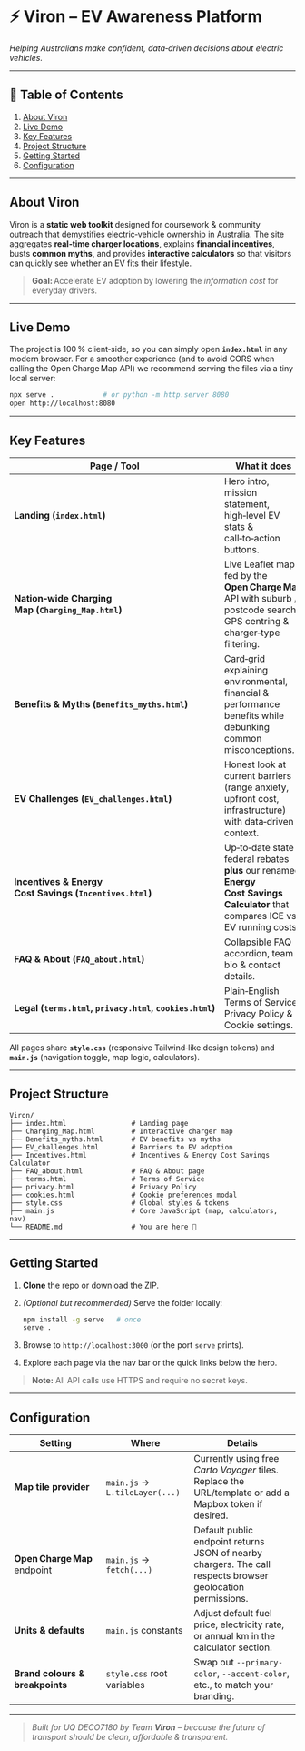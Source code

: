 # ⚡ **Viron – EV Awareness Platform**

*Helping Australians make confident, data‑driven decisions about electric vehicles.*

---

## 📑 Table of Contents

1. [About Viron](#about-viron)
2. [Live Demo](#live-demo)
3. [Key Features](#key-features)
4. [Project Structure](#project-structure)
5. [Getting Started](#getting-started)
6. [Configuration](#configuration)

---

## About Viron

Viron is a **static web toolkit** designed for coursework & community outreach that demystifies electric‑vehicle ownership in Australia. The site aggregates **real‑time charger locations**, explains **financial incentives**, busts **common myths**, and provides **interactive calculators** so that visitors can quickly see whether an EV fits their lifestyle.

> **Goal:** Accelerate EV adoption by lowering the *information cost* for everyday drivers.

---

## Live Demo

The project is 100 % client‑side, so you can simply open **`index.html`** in any modern browser. For a smoother experience (and to avoid CORS when calling the Open Charge Map API) we recommend serving the files via a tiny local server:

```bash
npx serve .            # or python -m http.server 8080
open http://localhost:8080
```

---

## Key Features

| Page / Tool                                              | What it does                                                                                                                      |
| -------------------------------------------------------- | --------------------------------------------------------------------------------------------------------------------------------- |
| **Landing (`index.html`)**                               | Hero intro, mission statement, high‑level EV stats & call‑to‑action buttons.                                                      |
| **Nation‑wide Charging Map (`Charging_Map.html`)**       | Live Leaflet map fed by the **Open Charge Map** API with suburb / postcode search, GPS centring & charger‑type filtering.         |
| **Benefits & Myths (`Benefits_myths.html`)**             | Card‑grid explaining environmental, financial & performance benefits while debunking common misconceptions.                       |
| **EV Challenges (`EV_challenges.html`)**                 | Honest look at current barriers (range anxiety, upfront cost, infrastructure) with data‑driven context.                           |
| **Incentives & Energy Cost Savings (`Incentives.html`)** | Up‑to‑date state & federal rebates **plus** our renamed **Energy Cost Savings Calculator** that compares ICE vs EV running costs. |
| **FAQ & About (`FAQ_about.html`)**                       | Collapsible FAQ accordion, team bio & contact details.                                                                            |
| **Legal (`terms.html`, `privacy.html`, `cookies.html`)** | Plain‑English Terms of Service, Privacy Policy & Cookie settings.                                                                 |

All pages share **`style.css`** (responsive Tailwind‑like design tokens) and **`main.js`** (navigation toggle, map logic, calculators).

---

## Project Structure

```
Viron/
├── index.html                # Landing page
├── Charging_Map.html         # Interactive charger map
├── Benefits_myths.html       # EV benefits vs myths
├── EV_challenges.html        # Barriers to EV adoption
├── Incentives.html           # Incentives & Energy Cost Savings Calculator
├── FAQ_about.html            # FAQ & About page
├── terms.html                # Terms of Service
├── privacy.html              # Privacy Policy
├── cookies.html              # Cookie preferences modal
├── style.css                 # Global styles & tokens
├── main.js                   # Core JavaScript (map, calculators, nav)
└── README.md                 # You are here 📖
```

---

## Getting Started

1. **Clone** the repo or download the ZIP.
2. *(Optional but recommended)* Serve the folder locally:

   ```bash
   npm install -g serve   # once
   serve .
   ```
3. Browse to `http://localhost:3000` (or the port `serve` prints).
4. Explore each page via the nav bar or the quick links below the hero.

> **Note:** All API calls use HTTPS and require no secret keys.

---

## Configuration

| Setting                         | Where                          | Details                                                                                                     |
| ------------------------------- | ------------------------------ | ----------------------------------------------------------------------------------------------------------- |
| **Map tile provider**           | `main.js` → `L.tileLayer(...)` | Currently using free *Carto Voyager* tiles. Replace the URL/template or add a Mapbox token if desired.      |
| **Open Charge Map** endpoint    | `main.js` → `fetch(...)`       | Default public endpoint returns JSON of nearby chargers. The call respects browser geolocation permissions. |
| **Units & defaults**            | `main.js` constants            | Adjust default fuel price, electricity rate, or annual km in the calculator section.                        |
| **Brand colours & breakpoints** | `style.css` root variables     | Swap out `--primary-color`, `--accent-color`, etc., to match your branding.                                 |

---

> *Built for UQ DECO7180 by Team **Viron** – because the future of transport should be clean, affordable & transparent.*
